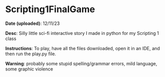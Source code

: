 # Scripting1FinalGame

**Date (uploaded)**: 12/11/23

**Desc**: Silly little sci-fi interactive story I made in python for my Scripting 1 class

**Instructions**: To play, have all the files downloaded, open it in an IDE, and then run the play.py file.

**Warning**: probably some stupid spelling/grammar errors, mild language, some graphic violence
